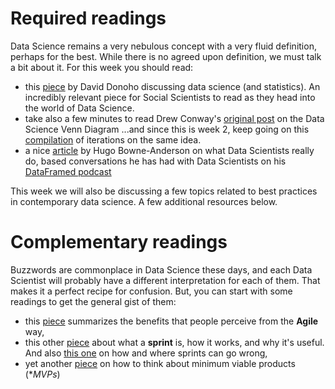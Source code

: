 
# Required readings

Data Science remains a very nebulous concept with a very fluid definition, perhaps for the best. While there is no agreed upon definition, we must talk a bit about it. For this week you should read:

* this
[piece](http://courses.csail.mit.edu/18.337/2015/docs/50YearsDataScience.pdf) by David Donoho discussing data science (and statistics). An incredibly relevant piece for Social Scientists to read as they head into the world of
Data Science.
* take also a few minutes to read Drew Conway's [original post](http://drewconway.com/zia/2013/3/26/the-data-science-venn-diagram) on the Data Science Venn Diagram ...and since this is week 2, keep going on this [compilation](https://www.kdnuggets.com/2016/10/battle-data-science-venn-diagrams.html) of iterations on the same idea.
* a nice [article](https://hbr.org/2018/08/what-data-scientists-really-do-according-to-35-data-scientists) by Hugo Bowne-Anderson on what Data Scientists really do, based conversations he has had with Data Scientists on his [DataFramed podcast](https://soundcloud.com/dataframed)

This week we will also be discussing a few topics related to best practices in contemporary data science. A few additional resources below.

# Complementary readings

Buzzwords are commonplace in Data Science these days, and each Data Scientist will probably have a different interpretation for each of them. That makes it a perfect recipe for confusion. But, you can start with some readings to get the general gist of them:
* this [piece](https://medium.com/agile-in-learning/the-psychology-of-agile-87f92521a5ed) summarizes the benefits that people perceive from the **Agile** way,  
* this other [piece](https://medium.com/@jakek/stop-brainstorming-and-start-sprinting-16180839b43d) about what a **sprint** is, how it works, and why it's useful. And also [this one](https://medium.com/agile-in-learning/from-agile-to-fragile-how-to-unravel-your-team-in-one-sprint-5e60e70a557) on how and where sprints can go wrong,
* yet another [piece](https://hackernoon.com/mvp-paradox-and-what-most-founders-need-to-be-aware-of-3a5f8c3acb76) on how to think about minimum viable products (**MVPs*)
